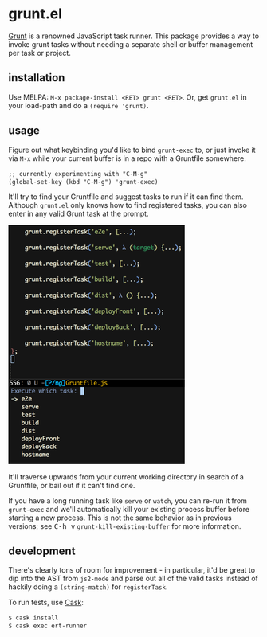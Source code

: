 # grunt.el

[Grunt][] is a renowned JavaScript task runner. This package provides
a way to invoke grunt tasks without needing a separate shell or buffer
management per task or project.

## installation

Use MELPA: `M-x package-install <RET> grunt <RET>`. Or, get `grunt.el`
in your load-path and do a `(require 'grunt)`.

## usage

Figure out what keybinding you'd like to bind `grunt-exec` to, or just
invoke it via `M-x` while your current buffer is in a repo with a
Gruntfile somewhere.

    ;; currently experimenting with "C-M-g"
    (global-set-key (kbd "C-M-g") 'grunt-exec)

It'll try to find your Gruntfile and suggest tasks to run if it can
find them. Although `grunt.el` only knows how to find registered
tasks, you can also enter in any valid Grunt task at the prompt.

![screenshot.png](screenshot.png)

It'll traverse upwards from your current working directory in search
of a Gruntfile, or bail out if it can't find one.

If you have a long running task like `serve` or `watch`, you can
re-run it from `grunt-exec` and we'll automatically kill your existing
process buffer before starting a new process. This is not the same
behavior as in previous versions; see <kbd>C-h v</kbd>
`grunt-kill-existing-buffer` for more information.

## development

There's clearly tons of room for improvement - in particular, it'd be
great to dip into the AST from `js2-mode` and parse out all of the
valid tasks instead of hackily doing a `(string-match)` for
`registerTask`.

To run tests, use [Cask][]:

    $ cask install
    $ cask exec ert-runner

[Grunt]: http://gruntjs.com/
[Cask]: http://cask.github.io/
